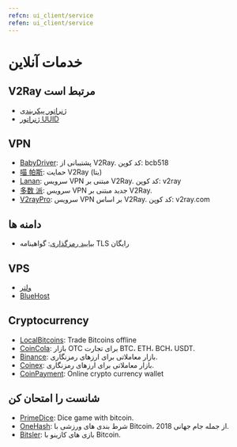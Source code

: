 ```yaml
---
refcn: ui_client/service
refen: ui_client/service
---
```

# خدمات آنلاین

## V2Ray مرتبط است

* [ژنراتور پیکربندی](https://htfy96.github.io/v2ray-config-gen/)
* [ژنراتور UUID](https://www.uuidgenerator.net/)

## VPN

* [BabyDriver](http://babydriver.me/): پشتیبانی از V2Ray. کد کوپن: bcb518
* [喵 帕斯](https://xn--i2ru8q2qg.com/): حمایت V2Ray (بتا)
* [Lanan](https://xn--sjt174g.com/): سرویس VPN مبتنی بر V2Ray. کد کوپن: v2ray
* [多数 派](https://dspi.io/aff.php?aff=7): سرویس VPN جدید مبتنی بر V2Ray.
* [V2rayPro](https://myv2.us): سرویس VPN بر اساس V2Ray. کد کوپن: v2ray.com

## دامنه ها

* [بیایید رمزگذاری](https://letsencrypt.org/): گواهینامه TLS رایگان

## VPS

* [ولتر](https://www.vultr.com/?ref=7269307)
* [BlueHost](https://www.bluehost.com/track/v2ray/)

## Cryptocurrency

* [LocalBitcoins](https://localbitcoins.com/?ch=khtm): Trade Bitcoins offline
* [CoinCola](https://www.coincola.com/mobile/signup?ref=QAcvfy2g): بازار OTC برای تجارت BTC، ETH، BCH، USDT.
* [Binance](https://www.binance.com/?ref=35382451): بازار معاملاتی برای ارزهای رمزنگاری.
* [Coinex](https://www.coinex.com/account/signup?refer_code=r3fmp): بازار معاملاتی برای ارزهای رمزنگاری.
* [CoinPayment](https://www.coinpayments.net/index.php?ref=abc5f542afed6b37b4b3d7fb83242d18): Online crypto currency wallet

## شانست را امتحان کن

* [PrimeDice](https://primedice.com/?c=default): Dice game with bitcoin.
* [OneHash](https://www.onehash.com/?ap=56d52158f7e04b169ec54d): شرط بندی های ورزشی با Bitcoin، از جمله جام جهانی 2018.
* [Bitsler](https://www.bitsler.com/?ref=VictoriaR): بازی های کازینو با Bitcoin.